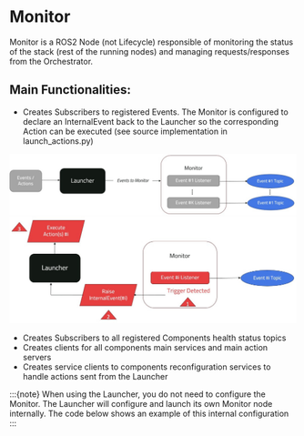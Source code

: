 # Monitor

Monitor is a ROS2 Node (not Lifecycle) responsible of monitoring the status of the stack (rest of the running nodes) and managing requests/responses from the Orchestrator.



## Main Functionalities:
- Creates Subscribers to registered Events. The Monitor is configured to declare an InternalEvent back to the Launcher so the corresponding Action can be executed (see source implementation in launch_actions.py)


![Monitoring events](../_static/images/diagrams/events_actions_config.jpg)
![An Event Trigger](../_static/images/diagrams/events_actions_exec.jpg)

<!-- :::{figure-md} fig-monitor_event_exec

<img src="../_static/images/diagrams/events_actions_exec_light.png" alt="An Event Trigger" width="500px">
..
::: -->


- Creates Subscribers to all registered Components health status topics
- Creates clients for all components main services and main action servers
- Creates service clients to components reconfiguration services to handle actions sent from the Launcher


:::{note} When using the Launcher, you do not need to configure the Monitor. The Launcher will configure and launch its own Monitor node internally. The code below shows an example of this internal configuration
:::
